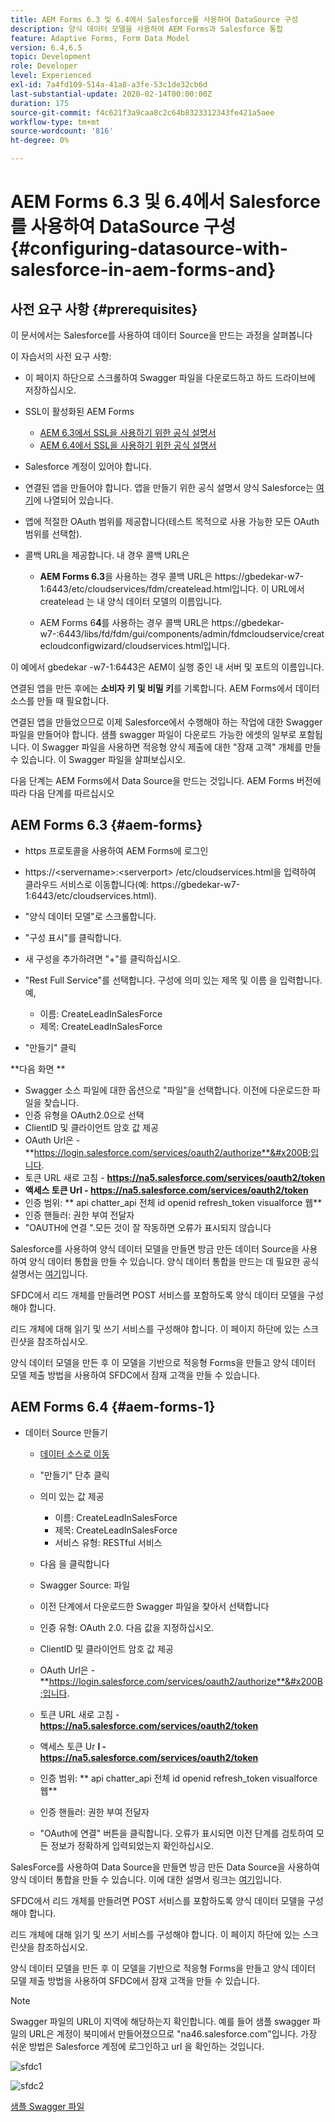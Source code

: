 ```yaml
---
title: AEM Forms 6.3 및 6.4에서 Salesforce를 사용하여 DataSource 구성
description: 양식 데이터 모델을 사용하여 AEM Forms과 Salesforce 통합
feature: Adaptive Forms, Form Data Model
version: 6.4,6.5
topic: Development
role: Developer
level: Experienced
exl-id: 7a4fd109-514a-41a8-a3fe-53c1de32cb6d
last-substantial-update: 2020-02-14T00:00:00Z
duration: 175
source-git-commit: f4c621f3a9caa8c2c64b8323312343fe421a5aee
workflow-type: tm+mt
source-wordcount: '816'
ht-degree: 0%

---
```


# AEM Forms 6.3 및 6.4에서 Salesforce를 사용하여 DataSource 구성{#configuring-datasource-with-salesforce-in-aem-forms-and}

## 사전 요구 사항 {#prerequisites}

이 문서에서는 Salesforce를 사용하여 데이터 Source을 만드는 과정을 살펴봅니다

이 자습서의 사전 요구 사항:

* 이 페이지 하단으로 스크롤하여 Swagger 파일을 다운로드하고 하드 드라이브에 저장하십시오.
* SSL이 활성화된 AEM Forms

   * [AEM 6.3에서 SSL을 사용하기 위한 공식 설명서](https://helpx.adobe.com/experience-manager/6-3/sites/administering/using/ssl-by-default.html)
   * [AEM 6.4에서 SSL을 사용하기 위한 공식 설명서](https://helpx.adobe.com/experience-manager/6-4/sites/administering/using/ssl-by-default.html)

* Salesforce 계정이 있어야 합니다.
* 연결된 앱을 만들어야 합니다. 앱을 만들기 위한 공식 설명서 양식 Salesforce는 [여기](https://help.salesforce.com/articleView?id=connected_app_create.htm&amp;type=0)에 나열되어 있습니다.
* 앱에 적절한 OAuth 범위를 제공합니다(테스트 목적으로 사용 가능한 모든 OAuth 범위를 선택함).
* 콜백 URL을 제공합니다. 내 경우 콜백 URL은

   * **AEM Forms 6.3**&#x200B;을 사용하는 경우 콜백 URL은 https://gbedekar-w7-1:6443/etc/cloudservices/fdm/createlead.html입니다. 이 URL에서 createlead 는 내 양식 데이터 모델의 이름입니다.

   * AEM Forms 6**4**를 사용하는 경우 콜백 URL은 https://gbedekar-w7-:6443/libs/fd/fdm/gui/components/admin/fdmcloudservice/createcloudconfigwizard/cloudservices.html입니다.

이 예에서 gbedekar -w7-1:6443은 AEM이 실행 중인 내 서버 및 포트의 이름입니다.

연결된 앱을 만든 후에는 **소비자 키 및 비밀 키**&#x200B;를 기록합니다. AEM Forms에서 데이터 소스를 만들 때 필요합니다.

연결된 앱을 만들었으므로 이제 Salesforce에서 수행해야 하는 작업에 대한 Swagger 파일을 만들어야 합니다. 샘플 swagger 파일이 다운로드 가능한 에셋의 일부로 포함됩니다. 이 Swagger 파일을 사용하면 적응형 양식 제출에 대한 &quot;잠재 고객&quot; 개체를 만들 수 있습니다. 이 Swagger 파일을 살펴보십시오.

다음 단계는 AEM Forms에서 Data Source을 만드는 것입니다. AEM Forms 버전에 따라 다음 단계를 따르십시오

## AEM Forms 6.3 {#aem-forms}

* https 프로토콜을 사용하여 AEM Forms에 로그인
* https://&lt;servername>:&lt;serverport> /etc/cloudservices.html을 입력하여 클라우드 서비스로 이동합니다(예: https://gbedekar-w7-1:6443/etc/cloudservices.html).
* &quot;양식 데이터 모델&quot;로 스크롤합니다.
* &quot;구성 표시&quot;를 클릭합니다.
* 새 구성을 추가하려면 &quot;+&quot;를 클릭하십시오.
* &quot;Rest Full Service&quot;를 선택합니다. 구성에 의미 있는 제목 및 이름 을 입력합니다. 예,

   * 이름: CreateLeadInSalesForce
   * 제목: CreateLeadInSalesForce

* &quot;만들기&quot; 클릭

**다음 화면 **

* Swagger 소스 파일에 대한 옵션으로 &quot;파일&quot;을 선택합니다. 이전에 다운로드한 파일을 찾습니다.
* 인증 유형을 OAuth2.0으로 선택
* ClientID 및 클라이언트 암호 값 제공
* OAuth Url은 - **https://login.salesforce.com/services/oauth2/authorize**&#x200B;입니다.
* 토큰 URL 새로 고침 - **https://na5.salesforce.com/services/oauth2/token**
* **액세스 토큰 Url - https://na5.salesforce.com/services/oauth2/token**
* 인증 범위: ** api   chatter_api 전체 id   openid   refresh_token visualforce 웹**
* 인증 핸들러: 권한 부여 전달자
* &quot;OAUTH에 연결 &quot;.모든 것이 잘 작동하면 오류가 표시되지 않습니다

Salesforce를 사용하여 양식 데이터 모델을 만들면 방금 만든 데이터 Source을 사용하여 양식 데이터 통합을 만들 수 있습니다. 양식 데이터 통합을 만드는 데 필요한 공식 설명서는 [여기](https://helpx.adobe.com/aem-forms/6-3/data-integration.html)입니다.

SFDC에서 리드 개체를 만들려면 POST 서비스를 포함하도록 양식 데이터 모델을 구성해야 합니다.

리드 개체에 대해 읽기 및 쓰기 서비스를 구성해야 합니다. 이 페이지 하단에 있는 스크린샷을 참조하십시오.

양식 데이터 모델을 만든 후 이 모델을 기반으로 적응형 Forms을 만들고 양식 데이터 모델 제출 방법을 사용하여 SFDC에서 잠재 고객을 만들 수 있습니다.

## AEM Forms 6.4 {#aem-forms-1}

* 데이터 Source 만들기

   * [데이터 소스로 이동](http://localhost:4502/libs/fd/fdm/gui/components/admin/fdmcloudservice/fdm.html/conf/global)

   * &quot;만들기&quot; 단추 클릭
   * 의미 있는 값 제공

      * 이름: CreateLeadInSalesForce
      * 제목: CreateLeadInSalesForce
      * 서비스 유형: RESTful 서비스

   * 다음 을 클릭합니다
   * Swagger Source: 파일
   * 이전 단계에서 다운로드한 Swagger 파일을 찾아서 선택합니다
   * 인증 유형: OAuth 2.0. 다음 값을 지정하십시오.
   * ClientID 및 클라이언트 암호 값 제공
   * OAuth Url은 - **https://login.salesforce.com/services/oauth2/authorize**&#x200B;입니다.
   * 토큰 URL 새로 고침 - **https://na5.salesforce.com/services/oauth2/token**
   * 액세스 토큰 Ur **l - https://na5.salesforce.com/services/oauth2/token**
   * 인증 범위: ** api chatter_api 전체 id openid refresh_token visualforce 웹**
   * 인증 핸들러: 권한 부여 전달자
   * &quot;OAuth에 연결&quot; 버튼을 클릭합니다. 오류가 표시되면 이전 단계를 검토하여 모든 정보가 정확하게 입력되었는지 확인하십시오.

SalesForce를 사용하여 Data Source을 만들면 방금 만든 Data Source을 사용하여 양식 데이터 통합을 만들 수 있습니다. 이에 대한 설명서 링크는 [여기](https://helpx.adobe.com/experience-manager/6-4/forms/using/create-form-data-models.html)입니다.

SFDC에서 리드 개체를 만들려면 POST 서비스를 포함하도록 양식 데이터 모델을 구성해야 합니다.

리드 개체에 대해 읽기 및 쓰기 서비스를 구성해야 합니다. 이 페이지 하단에 있는 스크린샷을 참조하십시오.

양식 데이터 모델을 만든 후 이 모델을 기반으로 적응형 Forms을 만들고 양식 데이터 모델 제출 방법을 사용하여 SFDC에서 잠재 고객을 만들 수 있습니다.

>[!NOTE]
>
>Swagger 파일의 URL이 지역에 해당하는지 확인합니다. 예를 들어 샘플 swagger 파일의 URL은 계정이 북미에서 만들어졌으므로 &quot;na46.salesforce.com&quot;입니다. 가장 쉬운 방법은 Salesforce 계정에 로그인하고 url 을 확인하는 것입니다.

![sfdc1](assets/sfdc1.gif)

![sfdc2](assets/sfdc2.png)

[샘플 Swagger 파일](assets/swagger-sales-force-lead.json)
